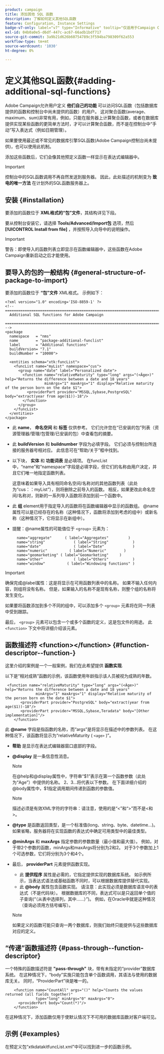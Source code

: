 ```yaml
---
product: campaign
title: 添加其他 SQL 函数
description: 了解如何定义其他SQL函数
feature: Configuration, Instance Settings
badge-v7-only: label="v7" type="Informative" tooltip="仅适用于Campaign Classicv7"
exl-id: 04b0a0e5-d6df-447c-ac67-66adb1bdf717
source-git-commit: 3a9b21d626b60754789c3f594ba798309f62a553
workflow-type: tm+mt
source-wordcount: '1030'
ht-degree: 0%

---
```


# 定义其他SQL函数{#adding-additional-sql-functions}

Adobe Campaign允许用户定义 **他们自己的功能** 可以访问SQL函数（包括数据库提供的函数和控制台中尚未提供的函数）的用户。 这对聚合函数(average、maximum、sum)非常有用，例如，只能在服务器上计算聚合函数，或者在数据库提供实现某些函数的更简单方法时，才可以计算聚合函数，而不是在控制台中“手动”写入表达式（例如日期管理）。

如果要使用最近或不常见的数据库引擎SQL函数(Adobe Campaign控制台尚未提供)，也可以使用此机制。

添加这些函数后，它们会像其他预定义函数一样显示在表达式编辑器中。

>[!IMPORTANT]
>
>控制台中的SQL函数调用不再自然发送到服务器。 因此，此处描述的机制变为 **致电的唯一方法** 在计划外的SQL函数服务器上。

## 安装 {#installation}

要添加的函数位于 **XML格式的“包”文件**，其结构详见下段。

要从控制台安装它，请选择 **Tools/Advanced/Import包** 选项，然后 **[!UICONTROL Install from file]** ，并按照导入向导中的说明操作。

>[!IMPORTANT]
>
>警告：即使导入的函数列表立即显示在函数编辑器中，这些函数在Adobe Campaign重新启动之后才能使用。

## 要导入的包的一般结构 {#general-structure-of-package-to-import}

要添加的函数位于 **“包”文件** XML格式。 示例如下：

```
<?xml version="1.0" encoding='ISO-8859-1' ?>
<!-- ===========================================================================
  Additional SQL functions for Adobe Campaign
  ========================================================================== -->
<package
  namespace   = "nms"
  name        = "package-additional-funclist"
  label       = "Additional functions"
  buildVersion= "7.1"
  buildNumber = "10000">

  <entities schema="xtk:funcList">
    <funcList name="myList" namespace="cus">
      <group name="date" label="Personalized date">
        <function name="relativeMaturity" type="long" args="(<Âge>)" help="Returns the difference between a date and 18 years"
                  minArgs="1" maxArgs="1" display="Relative maturity of the person born on the date $1">
          <providerPart provider="MSSQL,Sybase,PostgreSQL" body="extract(year from age($1))-18"/>
        </function>
      </group>
    </funcList>
  </entities>
</package>
```

* 此 **name**， **命名空间** 和 **标签** 仅供参考。 它们允许您在“已安装的包”列表（资源管理器/管理/包管理/已安装的包）中查看包的摘要。
* 此 **buildVersion** 和 **buildnumber** 字段为必填字段。 它们必须与控制台所连接的服务器号相对应。 此信息可在“帮助/关于”框中找到。
* 以下块， **实体** 和 **功能词表** 是必填项。 在funcList中，“name”和“namespace”字段是必填字段，但它们的名称由用户决定，并且它们唯一地指定函数列表。

  这意味着如果导入具有相同命名空间/名称对的其他函数列表（此处为“cus：：myList”），则将删除之前导入的函数。 相反，如果更改此命名空间/名称对，则新的一系列导入函数将添加到前一个函数中。

* 此 **组** element用于指定导入的函数将在函数编辑器中显示的函数组。 @name属性可以是已经存在的名称（这种情况下，函数将添加到考虑的组中）或新名称（这种情况下，它将显示在新组中）。
* 提醒：@name属性的可能值位于 `<group>` 元素为：

  ```
    name="aggregate"      ( label="Aggregates"         )
    name="string"             ( label="String"           )
    name="date"               ( label="Date"             )
    name="numeric"          ( label="Numeric"        )
    name="geomarketing" ( label="Geomarketing"     )
    name="other"              ( label="Others"           )
    name="window"          ( label="Windowing functions" )
  ```

>[!IMPORTANT]
>
>确保完成@label属性：这是将显示在可用函数列表中的名称。 如果不输入任何内容，则组将没有名称。 但是，如果输入的名称不是现有名称，则整个组的名称将发生变化。

如果要将函数添加到多个不同的组中，可以添加多个 `<group>`  元素将在同一列表中受到跟踪。

最后， `<group>` 元素可以包含一个或多个函数的定义，这是包文件的用途。 此  `<function>`   下文中将详细介绍该元素。

## 函数描述符 &lt;function>&lt;/function> {#function-descriptor--function-}

这里介绍的案例是一个一般案例，我们在此希望提供 **函数实现**.

以下是“相对成熟”函数的示例，该函数使用年龄指示该人员被视为成熟的年数。

```
 <function name="relativeMaturity" type="long" args="(<Âge>)" help="Returns the difference between a date and 18 years"
              minArgs="1" maxArgs="1" display="Relative maturity of the person born on the date $1">
       <providerPart provider="PostgreSQL" body="extract(year from age($1))-18"/>
       <providerPart provider="MSSQL,Sybase,Teradata" body="[Other implementation]"/>
    </function>
```

此 **@name** 字段是指函数的名称，而“args”是将显示在描述中的参数列表。 在这种情况下，该函数将显示为“relativeMaturity ( `<age>` )”。

* **帮助** 是显示在表达式编辑器窗口底部的字段。
* **@display** 是一条信息性消息。

  >[!NOTE]
  >
  >在@help和@display属性中，字符串“$1”表示在第一个函数参数（此处为“Age”）中提供的名称。 $2、$3...将代表以下参数。 在下面详细介绍的@body属性中，$1指定调用期间传递到函数的参数值。

  >[!NOTE]
  >
  >描述必须是有效XML字符的字符串：请注意，使用的是“&lt;”和“>”而不是&lt;和>。

* **@type** 是函数返回类型，是一个标准值(long、string、byte、datetime...)。 如果省略，服务器将在实现函数的表达式中确定可用类型中的最佳类型。
* **@minArgs** 和 **maxArgs** 指定参数的参数数量（最小值和最大值）。 例如，对于带2个参数的函数，minArgs和maxArgs将分别为2和2。 对于3个参数加上1个可选参数，它们将分别为3个和4个。
* 最后， **providerPart** 元素提供函数实现。

   * 此 **提供程序** 属性是必需的，它指定提供实现的数据库系统。 如示例所示，当表达式语法或基础函数不同时，可以根据数据库提供替代实现。
   * 此 **@body** 属性包含函数实现。 请注意：此实现必须是数据库语言中的表达式（不是代码块）。 根据数据库的不同，表达式可以是只返回单个值的子查询(“（从表中选择列，其中……）”)。 例如，在Oracle中就是这种情况（查询必须用方括号编写）。

  >[!NOTE]
  >
  >如果定义的函数可能只查询一两个数据库，则我们始终只能提供与这些数据库对应的定义。

## “传递”函数描述符 {#pass-through--function-descriptor}

一个特殊的函数描述符是 **&quot;pass-through&quot;** 块，带有未指定的“provider”数据库系统。 在这种情况下，“body”实施只能包含单个函数调用，其语法与使用的数据库无关。 同时，“ProviderPart”块是唯一的。

```
    <function name="CountAll" args="()" help="Counts the values returned (all fields together)"
              type="long" minArgs="0" maxArgs="0">
      <providerPart body="Count(*)"/>
    </function>
```

在这种情况下，添加函数仅用于使默认情况下不可用的数据库函数对客户端可见。

## 示例 {#examples}

在预定义包“xtkdatakitfuncList.xml”中可以找到进一步的函数示例。
